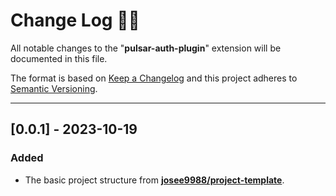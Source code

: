 <!-- markdownlint-disable MD024-->
# **Change Log** 📜📝

All notable changes to the "**pulsar-auth-plugin**" extension will be documented in this file.

The format is based on [Keep a Changelog](https://keepachangelog.com/en/1.0.0/) and this project adheres to [Semantic Versioning](https://semver.org/spec/v2.0.0.html).

---

## [**0.0.1**] - 2023-10-19

### Added

* The basic project structure from **[josee9988/project-template](https://github.com/Josee9988/project-template)**.
